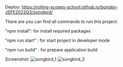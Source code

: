 Deploy: https://rolling-scopes-school.github.io/bondpv-JSFE2022Q3/songbird/

There are you can find all commands to run this project:

"npm install": for install required packages 

"npm run start" : for start project in developer mode

"npm run build" : for prepare application build

Screenshot: 
![songbird_1](https://user-images.githubusercontent.com/108265593/202845052-5a458ef2-1270-42b9-928d-cea3c0e0182e.png)
![songbird_2](https://user-images.githubusercontent.com/108265593/202845061-a4ea2382-3c07-437c-a3a4-c1198ca0e0be.png)


